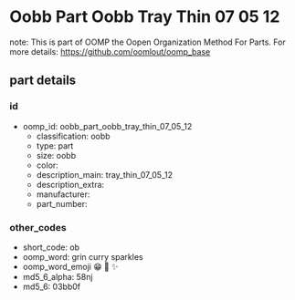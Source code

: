 # Oobb Part Oobb Tray Thin 07 05 12  

note: This is part of OOMP the Oopen Organization Method For Parts. For more details: https://github.com/oomlout/oomp_base

##  part details





### id
* oomp_id: oobb_part_oobb_tray_thin_07_05_12
  * classification: oobb
  * type: part
  * size: oobb
  * color: 
  * description_main: tray_thin_07_05_12
  * description_extra: 
  * manufacturer: 
  * part_number: 

### other_codes
* short_code: ob
* oomp_word: grin curry sparkles
* oomp_word_emoji :grin: :curry: :sparkles:
* md5_6_alpha: 58nj
* md5_6: 03bb0f
